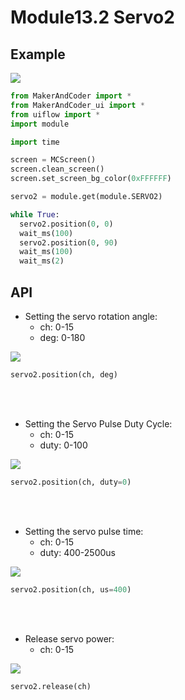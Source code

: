 # Module13.2 Servo2

## Example

<img class="blockly_svg" src="https://m5stack.oss-cn-shenzhen.aliyuncs.com/resource/docs/static/assets/img/uiflow/blockly/modules/servo2/uiflow_block_servo2_example.svg">


```python
from MakerAndCoder import *
from MakerAndCoder_ui import *
from uiflow import *
import module

import time

screen = MCScreen()
screen.clean_screen()
screen.set_screen_bg_color(0xFFFFFF)

servo2 = module.get(module.SERVO2)

while True:
  servo2.position(0, 0)
  wait_ms(100)
  servo2.position(0, 90)
  wait_ms(100)
  wait_ms(2)
```

## API
- Setting the servo rotation angle:
  - ch: 0-15
  - deg: 0-180
<img class="blockly_svg" src="https://m5stack.oss-cn-shenzhen.aliyuncs.com/resource/docs/static/assets/img/uiflow/blockly/modules/servo2/uiflow_block_servo2_degree.svg">

```python
servo2.position(ch, deg)
```

<br><br>
- Setting the Servo Pulse Duty Cycle:
  - ch: 0-15
  - duty: 0-100
<img class="blockly_svg" src="https://m5stack.oss-cn-shenzhen.aliyuncs.com/resource/docs/static/assets/img/uiflow/blockly/modules/servo2/uiflow_block_servo2_duty.svg">

```python
servo2.position(ch, duty=0)
```


<br><br>
- Setting the servo pulse time:
  - ch: 0-15
  - duty: 400-2500us
<img class="blockly_svg" src="https://m5stack.oss-cn-shenzhen.aliyuncs.com/resource/docs/static/assets/img/uiflow/blockly/modules/servo2/uiflow_block_servo2_pulse.svg">

```python
servo2.position(ch, us=400)
```

<br><br>
- Release servo power:
  - ch: 0-15
<img class="blockly_svg" src="https://m5stack.oss-cn-shenzhen.aliyuncs.com/resource/docs/static/assets/img/uiflow/blockly/modules/servo2/uiflow_block_servo2_release.svg">

```python
servo2.release(ch)
```



